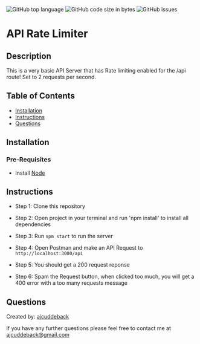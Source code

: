 ![GitHub top language](https://img.shields.io/github/languages/top/ajcuddeback/api-rate-limiter)
![GitHub code size in bytes](https://img.shields.io/github/languages/code-size/ajcuddeback/api-rate-limiter)
![GitHub issues](https://img.shields.io/github/issues/ajcuddeback/api-rate-limiter)

# API Rate Limiter

## Description

This is a very basic API Server that has Rate limiting enabled for the /api route! Set to 2 requests per second.

## Table of Contents

- [Installation](#installation)
- [Instructions](#instructions)
- [Questions](#questions)

## Installation

### Pre-Requisites 
- Install [Node](https://nodejs.org/en/)

## Instructions

- Step 1: Clone this repository

- Step 2: Open project in your terminal and run 'npm install' to install all dependencies

- Step 3: Run `npm start` to run the server

- Step 4: Open Postman and make an API Request to `http://localhost:3000/api`

- Step 5: You should get a 200 request reponse

- Step 6: Spam the Request button, when clicked too much, you will get a 400 error with a too many requests message


## Questions

Created by: [ajcuddeback](https://github.com/ajcuddeback)

If you have any further questions please feel free to contact me at [ajcuddeback@gmail.com](ajcuddeback@gmail.com)
